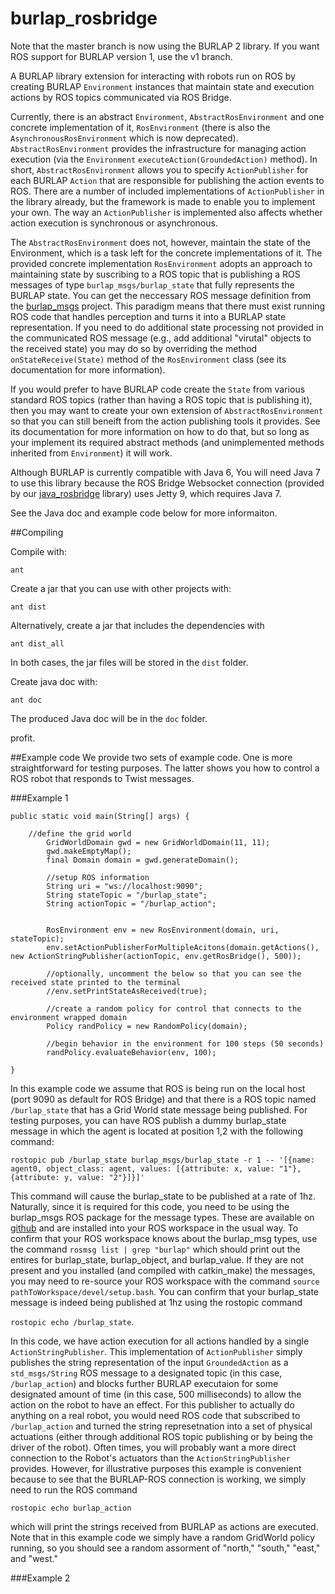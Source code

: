 burlap_rosbridge
================

Note that the master branch is now using the BURLAP 2 library. If you want ROS support for BURLAP version 1, use the v1 branch.

A BURLAP library extension for interacting with robots run on ROS by creating BURLAP `Environment` instances that maintain state and execution actions by ROS topics communicated via ROS Bridge.

Currently, there is an abstract `Environment`, `AbstractRosEnvironment` and one concrete implementation of it, `RosEnvironment` (there is also the `AsynchronousRosEnvironment` which is now deprecated). `AbstractRosEnvironment` provides the infrastructure for managing action execution (via the `Environment` `executeAction(GroundedAction)` method). In short, `AbstractRosEnvironment` allows you to specify `ActionPublisher` for each BURLAP `Action` that are responsible for publishing the action events to ROS. There are a number of included implementations of `ActionPublisher` in the library already, but the framework is made to enable you to implement your own. The way an `ActionPublisher` is implemented also affects whether action execution is synchronous or asynchronous.

The `AbstractRosEnvironment` does not, however, maintain the state of the Environment, which is a task left for the concrete implementations of it. The provided concrete implementation `RosEnvironment` adopts an approach to maintaining state by suscribing to a ROS topic that is publishing a ROS messages of type `burlap_msgs/burlap_state` that fully represents the BURLAP state. You can get the neccessary ROS message definition from the [burlap_msgs](https://github.com/h2r/burlap_msgs) project. This paradigm means that there must exist running ROS code that handles perception and turns it into a BURLAP state representation. If you need to do additional state processing not provided in the communicated ROS message (e.g., add additional "virutal" objects to the received state) you may do so by overriding the method `onStateReceive(State)` method of the `RosEnvironment` class (see its documentation for more information).

If you would prefer to have BURLAP code create the `State` from various standard ROS topics (rather than having a ROS topic that is publishing it), then you may want to create your own extension of `AbstractRosEnvironment` so that you can still beneift from the action publishing tools it provides. See its documentation for more information on how to do that, but so long as your implement its required abstract methods (and unimplemented methods inherited from `Environment`) it will work.

Although BURLAP is currently compatible with Java 6, You will need Java 7 to use this library because the ROS Bridge Websocket connection (provided by our [java_rosbridge](https://github.com/h2r/java_rosbridge) library) uses Jetty 9, which requires Java 7.

See the Java doc and example code below for more informaiton.

##Compiling

Compile with:

```
ant
```
Create a jar that you can use with other projects with:

```
ant dist
```

Alternatively, create a jar that includes the dependencies with 

```
ant dist_all
```

In both cases, the jar files will be stored in the `dist` folder.

Create java doc with:

```
ant doc
```

The produced Java doc will be in the `doc` folder.

profit.

##Example code
We provide two sets of example code. One is more straightforward for testing purposes. The latter shows you how to control a ROS robot that responds to Twist messages.

###Example 1
```
public static void main(String[] args) {

	//define the grid world
		GridWorldDomain gwd = new GridWorldDomain(11, 11);
		gwd.makeEmptyMap();
		final Domain domain = gwd.generateDomain();

		//setup ROS information
		String uri = "ws://localhost:9090";
		String stateTopic = "/burlap_state";
		String actionTopic = "/burlap_action";


		RosEnvironment env = new RosEnvironment(domain, uri, stateTopic);
		env.setActionPublisherForMultipleAcitons(domain.getActions(), new ActionStringPublisher(actionTopic, env.getRosBridge(), 500));

		//optionally, uncomment the below so that you can see the received state printed to the terminal
		//env.setPrintStateAsReceived(true);

		//create a random policy for control that connects to the environment wrapped domain
		Policy randPolicy = new RandomPolicy(domain);

		//begin behavior in the environment for 100 steps (50 seconds)
		randPolicy.evaluateBehavior(env, 100);

}

```


In this example code we assume that ROS is being run on the local host (port 9090 as default for ROS Bridge)
and that there is a ROS topic named `/burlap_state` that has a Grid World state message being published. For testing purposes, you can have ROS publish a dummy burlap_state message in which the agent is located at position 1,2 with the following command:

`rostopic pub /burlap_state burlap_msgs/burlap_state -r 1 -- '[{name: agent0, object_class: agent, values: [{attribute: x, value: "1"},{attribute: y, value: "2"}]}]'`

This command will cause the burlap_state to be published at a rate of 1hz. Naturally, since it is required for this code, you need to be using the burlap_msgs ROS package for the message types. These are available on [github](https://github.com/h2r/burlap_msgs) and are installed into your ROS workspace in the usual way. To confirm that your ROS workspace knows about the burlap_msg types, use the command `rosmsg list | grep "burlap"` which should print out the entires for burlap_state, burlap_object, and burlap_value. If they are not present and you installed (and compiled with catkin_make) the messages, you may need to re-source your ROS workspace with the command `source pathToWorkspace/devel/setup.bash`. You can confirm that your burlap_state message is indeed being published at 1hz using the rostopic command 

`rostopic echo /burlap_state`.

In this code, we have action execution for all actions handled by a single `ActionStringPublisher`. This implementation of `ActionPublisher` simply publishes the string representation of the input `GroundedAction` as a `std_msgs/String` ROS message to a designated topic (in this case, `/burlap_action`) and blocks further BURLAP executaion for some designated amount of time (in this case, 500 milliseconds) to allow the action on the robot to have an effect. For this publisher to actually do anything on a real robot, you would need ROS code that subscribed to `/burlap_action` and turned the string represetnation into a set of physical actuations (either through additional ROS topic publishing or by being the driver of the robot). Often times, you will probably want a more direct connection to the Robot's actuators than the `ActionStringPublisher` provides. However, for illustrative purposes this example is convenient because to see that the BURLAP-ROS connection is working, we simply need to run the ROS command 

`rostopic echo burlap_action`

which will print the strings received from BURLAP as actions are executed. Note that in this example code we simply have a random GridWorld policy running, so you should see a random assorment of "north," "south," "east," and "west."

###Example 2


